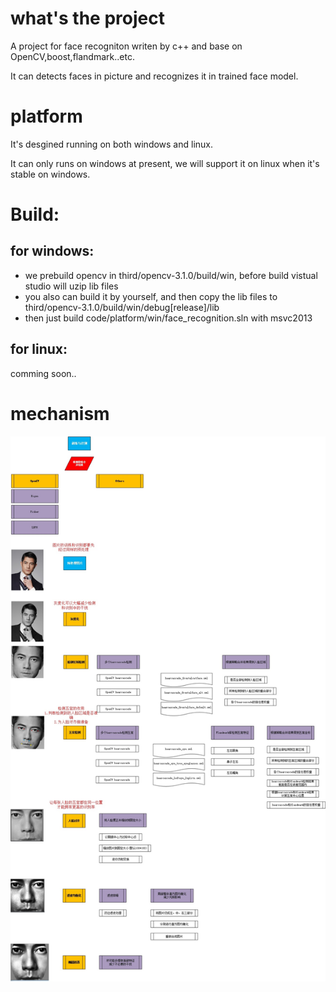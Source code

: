 # what's the project

A project for face recogniton writen by c++ and base on OpenCV,boost,flandmark..etc.

It can detects faces in picture and recognizes it in trained face model.

# platform
It's desgined running on both windows and linux.

It can only runs on windows at present, we will support it on linux when it's stable on windows.


# Build:

## for windows:
* we prebuild opencv in third/opencv-3.1.0/build/win, before build vistual studio will uzip lib files
* you also can build it by yourself, and then copy the lib files to third/opencv-3.1.0/build/win/debug[release]/lib  
* then just build code/platform/win/face_recognition.sln with msvc2013
## for linux:
comming soon..

# mechanism
![](doc/mechanism.jpg)
